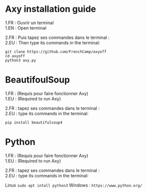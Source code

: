 # Axy installation guide

1.FR : Ouvrir un terminal  
1.EN : Open terminal  

2.FR : Puis tapez ses commandes dans le terminal :  
2.EU : Then type its commands in the terminal:  


`git clone https://github.com/FrenchCamp/axyoff`  
`cd axyoff`  
`python3 axy.py`  

# BeautifoulSoup
1.FR : (Requis pour faire fonctionner Axy)   
1.EU : (Required to run Axy)  

2.FR : tapez ses commandes dans le terminal :  
2.EU : type its commands in the terminal:  

`pip install beautifulsoup4`

# Python
1.FR : (Requis pour faire fonctionner Axy)   
1.EU : (Required to run Axy) 

2.FR : tapez ses commandes dans le terminal :  
2.EU : type its commands in the terminal:   

Linux `sudo apt intall python3`
Windows : `https://www.python.org/`











